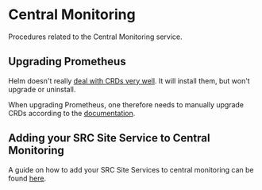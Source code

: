 # Central Monitoring

Procedures related to the Central Monitoring service.

## Upgrading Prometheus

Helm doesn't really [deal with CRDs very well](https://helm.sh/docs/chart_best_practices/custom_resource_definitions/#some-caveats-and-explanations).
It will install them, but won't upgrade or uninstall.

When upgrading Prometheus, one therefore needs to manually upgrade CRDs according to the [documentation](https://github.com/prometheus-community/helm-charts/tree/main/charts/kube-prometheus-stack#upgrading-chart).

## Adding your SRC Site Service to Central Monitoring

A guide on how to add your SRC Site Services to central monitoring can be found [here](../../contributing/monitoring-targets.md).